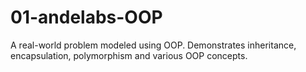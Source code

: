 # 01-andelabs-OOP
A real-world problem modeled using OOP. Demonstrates inheritance, encapsulation, polymorphism and various OOP concepts.
